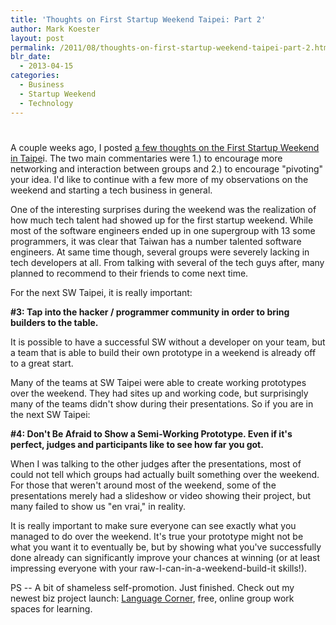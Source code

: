 ```yaml
---
title: 'Thoughts on First Startup Weekend Taipei: Part 2'
author: Mark Koester
layout: post
permalink: /2011/08/thoughts-on-first-startup-weekend-taipei-part-2.html
blr_date:
  - 2013-04-15
categories:
  - Business
  - Startup Weekend
  - Technology
---
```

# 

A couple weeks ago, I posted [a few thoughts on the First Startup Weekend in Taipe][1]i. The two main commentaries were 1.) to encourage more networking and interaction between groups and 2.) to encourage "pivoting" your idea. I'd like to continue with a few more of my observations on the weekend and starting a tech business in general.

 [1]: www.markwk.com/2011/08/first-startup-weekend-taipei-part-1.html

One of the interesting surprises during the weekend was the realization of how much tech talent had showed up for the first startup weekend. While most of the software engineers ended up in one supergroup with 13 some programmers, it was clear that Taiwan has a number talented software engineers. At same time though, several groups were severely lacking in tech developers at all. From talking with several of the tech guys after, many planned to recommend to their friends to come next time.

For the next SW Taipei, it is really important:

**#3: Tap into the hacker / programmer community in order to bring builders to the table.**

It is possible to have a successful SW without a developer on your team, but a team that is able to build their own prototype in a weekend is already off to a great start.

Many of the teams at SW Taipei were able to create working prototypes over the weekend. They had sites up and working code, but surprisingly many of the teams didn't show during their presentations. So if you are in the next SW Taipei:

**#4: Don't Be Afraid to Show a Semi-Working Prototype. Even if it's perfect, judges and participants like to see how far you got.**

When I was talking to the other judges after the presentations, most of could not tell which groups had actually built something over the weekend. For those that weren't around most of the weekend, some of the presentations merely had a slideshow or video showing their project, but many failed to show us "en vrai," in reality.

It is really important to make sure everyone can see exactly what you managed to do over the weekend. It's true your prototype might not be what you want it to eventually be, but by showing what you've successfully done already can significantly improve your chances at winning (or at least impressing everyone with your raw-I-can-in-a-weekend-build-it skills!).

PS -- A bit of shameless self-promotion. Just finished. Check out my newest biz project launch: [Language Corner][2], free, online group work spaces for learning.

 [2]: http://language-corner.org
